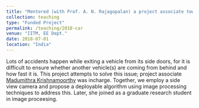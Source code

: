 ```yaml
---
title: "Mentored (with Prof. A. N. Rajagopalan) a project associate towards a funded project."
collection: teaching
type: "Funded Project"
permalink: /teaching/2018-car
venue: "IITM, EE Dept."
date: 2018-07-01
location: "India"
---
```

<p style="text-align:left;">
Lots of accidents happen while exiting a vehicle from its side doors, for it is difficult to ensure whether another vehicle(s) are coming from behind and how fast it is. This project attempts to solve this issue; project associate <a href="https://in.linkedin.com/in/madhumithra-krishnamoorthy-49981a153">Madumithra Krishnamoorthy</a> was incharge. Together, we employ a side view camera and propose a deployable algorithm using image processing techniques to address this. Later, she joined as a graduate research student in image proceesing.
    <span style="float:right;">
         <a href="https://drive.google.com/open?id=1f30V7ORC2U9qUShvbsT1Qmc2t5kBT4Og;&#91;Demo &#93;</a>  
    </span>
</p>

